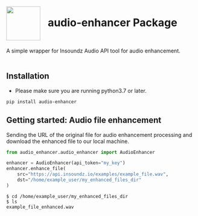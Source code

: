 <h1><img align="center" height="90" src="https://drive.google.com/uc?export=view&id=1b1DHDNsl_XGjtU_AK1QR9q_lSo3iLQ4x"> &nbsp; audio-enhancer Package</h1>
A simple wrapper for Insoundz Audio API tool for audio enhancement.
<br />
<br />

## Installation
- Please make sure you are running python3.7 or later.
```console
pip install audio-enhancer
```

## Getting started: Audio file enhancement
Sending the URL of the original file for audio enhancement processing and download the enhanced file to our local machine.

```python
from audio_enhancer.audio_enhancer import AudioEnhancer

enhancer = AudioEnhancer(api_token="my_key")
enhancer.enhance_file(
    src="https://api.insoundz.io/examples/example_file.wav", 
    dst="/home/example_user/my_enhanced_files_dir"
)
```

```console
$ cd /home/example_user/my_enhanced_files_dir
$ ls
example_file_enhanced.wav
```
